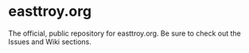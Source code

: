 easttroy.org
============

The official, public repository for easttroy.org. Be sure to check out the Issues and Wiki sections.
